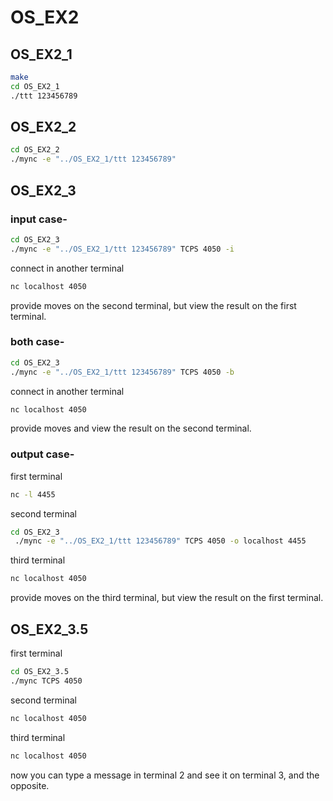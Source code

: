 # OS_EX2

## OS_EX2_1

```bash
make
cd OS_EX2_1
./ttt 123456789
```


## OS_EX2_2

```bash
cd OS_EX2_2
./mync -e "../OS_EX2_1/ttt 123456789"
```


## OS_EX2_3

### input case-

```bash
cd OS_EX2_3
./mync -e "../OS_EX2_1/ttt 123456789" TCPS 4050 -i
```
connect in another terminal
```bash
nc localhost 4050
```
provide moves on the second terminal, but view the result on the first terminal.


### both case-

```bash
cd OS_EX2_3
./mync -e "../OS_EX2_1/ttt 123456789" TCPS 4050 -b
```
connect in another terminal
```bash
nc localhost 4050
```
provide moves and view the result on the second terminal.


### output case-
first terminal
```bash
nc -l 4455
```
second terminal
```bash
cd OS_EX2_3
 ./mync -e "../OS_EX2_1/ttt 123456789" TCPS 4050 -o localhost 4455
```
third terminal
```bash
nc localhost 4050
```
provide moves on the third terminal, but view the result on the first terminal.


## OS_EX2_3.5
first terminal
```bash
cd OS_EX2_3.5
./mync TCPS 4050
```
second terminal
```bash
nc localhost 4050
```
third terminal
```bash
nc localhost 4050
```
now you can type a message in terminal 2 and see it on terminal 3, and the opposite.






